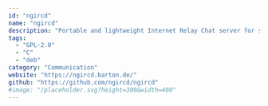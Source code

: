 ```yaml
---
id: "ngircd"
name: "ngircd"
description: "Portable and lightweight Internet Relay Chat server for small or private networks."
tags:
  - "GPL-2.0"
  - "C"
  - "deb"
category: "Communication"
website: "https://ngircd.barton.de/"
github: "https://github.com/ngircd/ngircd"
#image: "/placeholder.svg?height=300&width=400"
---
```


